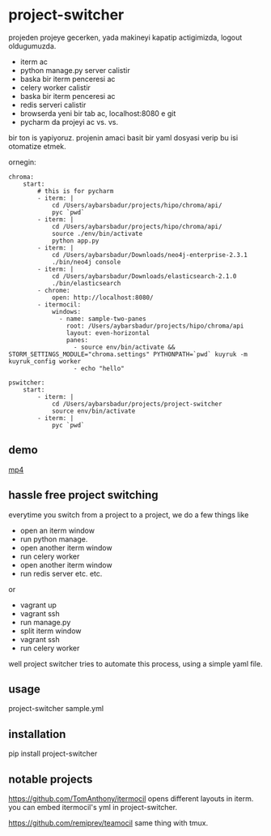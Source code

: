 project-switcher
==============================

projeden projeye gecerken, yada makineyi kapatip actigimizda, logout oldugumuzda.
- iterm ac
- python manage.py server calistir
- baska bir iterm penceresi ac
- celery worker calistir
- baska bir iterm penceresi ac
- redis serveri calistir
- browserda yeni bir tab ac, localhost:8080 e git
- pycharm da projeyi ac
vs. vs.

bir ton is yapiyoruz. projenin amaci basit bir yaml dosyasi verip bu isi otomatize etmek.

ornegin:
```
chroma:
    start:
        # this is for pycharm
        - iterm: |
            cd /Users/aybarsbadur/projects/hipo/chroma/api/
            pyc `pwd`
        - iterm: |
            cd /Users/aybarsbadur/projects/hipo/chroma/api/
            source ./env/bin/activate
            python app.py
        - iterm: |
            cd /Users/aybarsbadur/Downloads/neo4j-enterprise-2.3.1
            ./bin/neo4j console
        - iterm: |
            cd /Users/aybarsbadur/Downloads/elasticsearch-2.1.0
            ./bin/elasticsearch
        - chrome:
            open: http://localhost:8080/
        - itermocil:
            windows:
              - name: sample-two-panes
                root: /Users/aybarsbadur/projects/hipo/chroma/api
                layout: even-horizontal
                panes:
                  - source env/bin/activate && STORM_SETTINGS_MODULE="chroma.settings" PYTHONPATH=`pwd` kuyruk -m kuyruk_config worker
                  - echo "hello"

pswitcher:
    start:
        - iterm: |
            cd /Users/aybarsbadur/projects/project-switcher
            source env/bin/activate
        - iterm: |
            pyc `pwd`

```

demo
-----------------------------
[mp4](https://github.com/ybrs/project-switcher/blob/master/demo.mp4?raw=true)



hassle free project switching
-----------------------------
everytime you switch from a project to a project, we do a few things
like
- open an iterm window
- run python manage.
- open another iterm window
- run celery worker
- open another iterm window
- run redis server
etc. etc.

or

- vagrant up
- vagrant ssh
- run manage.py
- split iterm window
- vagrant ssh
- run celery worker


well project switcher tries to automate this process, using a simple yaml file.

usage
------------------------------
project-switcher sample.yml

installation
------------------------------
pip install project-switcher

notable projects
------------------------------
https://github.com/TomAnthony/itermocil opens different layouts in iterm. you can embed itermocil's yml in project-switcher.

https://github.com/remiprev/teamocil same thing with tmux.
